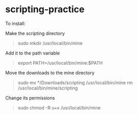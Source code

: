 # scripting-practice
To install:

Make the scripting directory
>sudo mkdir /usr/local/bin/mine

Add it to the path variable
>export PATH=/usr/local/bin/mine:$PATH

Move the downloads to the mine directory
>sudo mv */Downloads/scripting /usr/local/bin/mine
>rm /usr/local/bin/mine/scripting

Change its permissions
>sudo chmod -R u+x /usr/local/bin/mine

